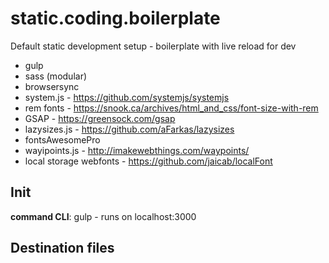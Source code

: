 # static.coding.boilerplate

Default static development setup - boilerplate with live reload for dev 
* gulp
* sass (modular)
* browsersync
* system.js - https://github.com/systemjs/systemjs
* rem fonts - https://snook.ca/archives/html_and_css/font-size-with-rem
* GSAP - https://greensock.com/gsap
* lazysizes.js -  https://github.com/aFarkas/lazysizes
* fontsAwesomePro
* wayipoints.js - http://imakewebthings.com/waypoints/
* local storage webfonts - https://github.com/jaicab/localFont



## Init

__command CLI__: gulp   -  runs on localhost:3000


## Destination files




